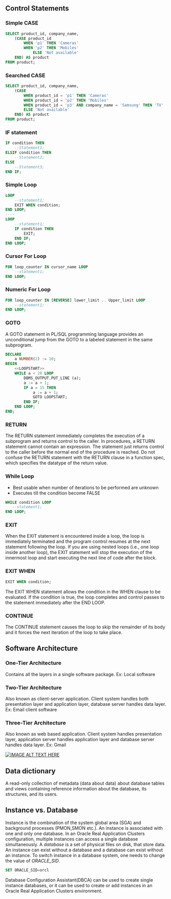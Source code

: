 ## Control Statements

### Simple CASE

```sql
SELECT product_id, company_name, 
    (CASE product_id
        WHEN 'p1' THEN 'Cameras' 
        WHEN 'p2' THEN 'Mobiles' 
            ELSE 'Not available'
    END) AS product 
FROM product;
```

### Searched CASE

```sql
SELECT product_id, company_name, 
    (CASE
        WHEN product_id = 'p1' THEN 'Cameras' 
        WHEN product_id = 'p2' THEN 'Mobiles' 
        WHEN product_id = 'p3' AND company_name = 'Samsung' THEN 'TV' 
        ELSE 'Not available'
    END) AS product 
FROM product;
```

### IF statement

```sql
IF condition THEN 
    --Statement1;
ELSIF condition THEN 
    --Statement2;
ELSE 
    --Statement3;
END IF;
```

### Simple Loop

```sql
LOOP
    --statement1;
    EXIT WHEN condition; 
END LOOP;
----
LOOP
    --statement1;
    IF condition THEN 
        EXIT;
    END IF; 
END LOOP;
```

### Cursor For Loop

```sql
FOR loop_counter IN cursor_name LOOP 
    --statement1;
END LOOP;
```

### Numeric For Loop

```sql
FOR loop_counter IN [REVERSE] lower_limit .. Upper_limit LOOP
    --statement1;
END LOOP;
```

### GOTO

A GOTO statement in PL/SQL programming language provides an unconditional jump from the GOTO to a labeled statement in the same subprogram. 

```sql
DECLARE
    a NUMBER(2) := 10; 
BEGIN
    <<LOOPSTART>>
    WHILE a < 20 LOOP 
        DBMS_OUTPUT.PUT_LINE (a);
        a := a + 1;
        IF a = 15 THEN 
            a := a + 1;
            GOTO LOOPSTART; 
        END IF;
    END LOOP; 
END;
```

### RETURN

The RETURN statement immediately completes the execution of a subprogram and returns control to the caller. In procedures, a RETURN statement cannot contain an expression. The statement just returns control to the caller before the normal end of the procedure is reached. Do not confuse the RETURN statement with the RETURN clause in a function spec, which specifies the datatype of the return value.

### While Loop

- Best usable when number of iterations to be performed are unknown
- Executes till the condition become FALSE
```sql
WHILE condition LOOP
   --statement1;
END LOOP;
```

### EXIT
When the EXIT statement is encountered inside a loop, the loop is immediately terminated and the program control resumes at the next statement following the loop.
If you are using nested loops (i.e., one loop inside another loop), the EXIT statement will stop the execution of the innermost loop and start executing the next line of code after the block.

### EXIT WHEN
```sql
EXIT WHEN condition;
```
The EXIT WHEN statement allows the condition in the WHEN clause to be evaluated. If the condition is true, the loop completes and control passes to the statement immediately after the END LOOP.

### CONTINUE
The CONTINUE statement causes the loop to skip the remainder of its body and it forces the next iteration of the loop to take place.

## Software Architecture

### One-Tier Architecture
Contains all the layers in a single software package. Ex: Local software

### Two-Tier Architecture
Also known as client-server application. Client system handles both presentation layer and application layer, database server handles data layer. Ex: Email client software

### Three-Tier Architecture
Also known as web based application. Client system handles
presentation layer, application server handles application layer and database server handles data layer. Ex: Gmail

[![IMAGE ALT TEXT HERE](https://img.youtube.com/vi/BrT3AO8bVQY/0.jpg)](http://www.youtube.com/watch?v=BrT3AO8bVQY&ab_channel=CodingTech)


## Data dictionary
A read-only collection of metadata (data about data) about database tables and views containing reference information about the database, its structures, and its users.

## Instance vs. Database
Instance is the combination of the system global area (SGA) and background processes (PMON,SMON etc.). An instance is associated with one and only one database. In an Oracle Real Application Clusters configuration, multiple instances can access a single database simultaneously. A *database* is a set of physical files on disk, that store data. An instance can exist without a database and a database can exist without an instance. To switch instance in a database system, one needs to change the value of *ORACLE_SID*. 
```sql
SET ORACLE_SID=orcl 
```
Database Configuration Assistant(DBCA) can be used to create single instance databases, or it can be used to create or add instances in an Oracle Real Application Clusters environment.